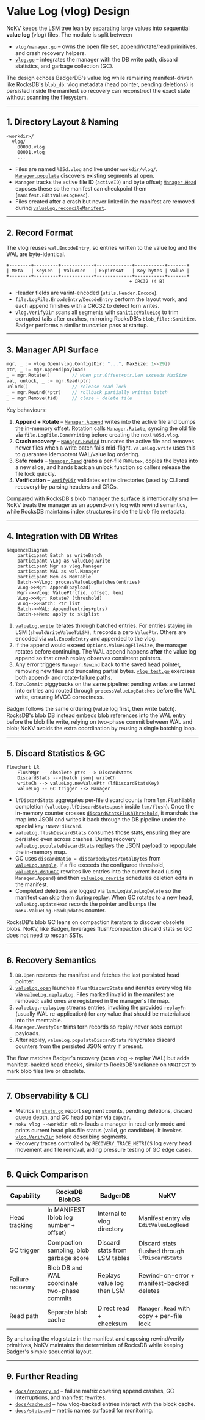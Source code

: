 # Value Log (vlog) Design

NoKV keeps the LSM tree lean by separating large values into sequential **value log** (vlog) files. The module is split between

- [`vlog/manager.go`](../vlog/manager.go) – owns the open file set, append/rotate/read primitives, and crash recovery helpers.
- [`vlog.go`](../vlog.go) – integrates the manager with the DB write path, discard statistics, and garbage collection (GC).

The design echoes BadgerDB's value log while remaining manifest-driven like RocksDB's `blob_db`: vlog metadata (head pointer, pending deletions) is persisted inside the manifest so recovery can reconstruct the exact state without scanning the filesystem.

---

## 1. Directory Layout & Naming

```text
<workdir>/
  vlog/
    00000.vlog
    00001.vlog
    ...
```

* Files are named `%05d.vlog` and live under `workdir/vlog/`. [`Manager.populate`](../vlog/manager.go#L53-L92) discovers existing segments at open.
* `Manager` tracks the active file ID (`activeID`) and byte offset; [`Manager.Head`](../vlog/manager.go#L298-L307) exposes these so the manifest can checkpoint them (`manifest.EditValueLogHead`).
* Files created after a crash but never linked in the manifest are removed during [`valueLog.reconcileManifest`](../vlog.go#L76-L125).

---

## 2. Record Format

The vlog reuses `wal.EncodeEntry`, so entries written to the value log and the WAL are byte-identical.

```
+--------+---------+------------+-------------+-----------+-------+
| Meta   | KeyLen  | ValueLen   | ExpiresAt   | Key bytes | Value |
+--------+---------+------------+-------------+-----------+-------+
                                             + CRC32 (4 B)
```

* Header fields are varint-encoded (`utils.Header.Encode`).
* `file.LogFile.EncodeEntry`/`DecodeEntry` perform the layout work, and each append finishes with a CRC32 to detect torn writes.
* `vlog.VerifyDir` scans all segments with [`sanitizeValueLog`](../vlog/manager.go#L348-L418) to trim corrupted tails after crashes, mirroring RocksDB's `blob_file::Sanitize`. Badger performs a similar truncation pass at startup.

---

## 3. Manager API Surface

```go
mgr, _ := vlog.Open(vlog.Config{Dir: "...", MaxSize: 1<<29})
ptr, _ := mgr.Append(payload)
_ = mgr.Rotate()        // when ptr.Offset+ptr.Len exceeds MaxSize
val, unlock, _ := mgr.Read(ptr)
unlock()                // release read lock
_ = mgr.Rewind(*ptr)    // rollback partially written batch
_ = mgr.Remove(fid)     // close + delete file
```

Key behaviours:

1. **Append + Rotate** – [`Manager.Append`](../vlog/manager.go#L108-L160) writes into the active file and bumps the in-memory offset. Rotation calls [`Manager.Rotate`](../vlog/manager.go#L162-L198), syncing the old file via `file.LogFile.DoneWriting` before creating the next `%05d.vlog`.
2. **Crash recovery** – [`Manager.Rewind`](../vlog/manager.go#L437-L520) truncates the active file and removes newer files when a write batch fails mid-flight. `valueLog.write` uses this to guarantee idempotent WAL/value log ordering.
3. **Safe reads** – [`Manager.Read`](../vlog/manager.go#L200-L226) grabs a per-file `RWMutex`, copies the bytes into a new slice, and hands back an unlock function so callers release the file lock quickly.
4. **Verification** – [`VerifyDir`](../vlog/manager.go#L308-L411) validates entire directories (used by CLI and recovery) by parsing headers and CRCs.

Compared with RocksDB's blob manager the surface is intentionally small—NoKV treats the manager as an append-only log with rewind semantics, while RocksDB maintains index structures inside the blob file metadata.

---

## 4. Integration with DB Writes

```mermaid
sequenceDiagram
    participant Batch as writeBatch
    participant VLog as valueLog.write
    participant Mgr as vlog.Manager
    participant WAL as wal.Manager
    participant Mem as MemTable
    Batch->>VLog: processValueLogBatches(entries)
    VLog->>Mgr: Append(payload)
    Mgr-->>VLog: ValuePtr(fid, offset, len)
    VLog->>Mgr: Rotate? (threshold)
    VLog-->>Batch: Ptr list
    Batch->>WAL: Append(entries+ptrs)
    Batch->>Mem: apply to skiplist
```

1. [`valueLog.write`](../vlog.go#L240-L272) iterates through batched entries. For entries staying in LSM (`shouldWriteValueToLSM`), it records a zero `ValuePtr`. Others are encoded via `wal.EncodeEntry` and appended to the vlog.
2. If the append would exceed `Options.ValueLogFileSize`, the manager rotates before continuing. The WAL append happens **after** the value log append so that crash replay observes consistent pointers.
3. Any error triggers `Manager.Rewind` back to the saved head pointer, removing new files and truncating partial bytes. [`vlog_test.go`](../vlog_test.go#L139-L209) exercises both append- and rotate-failure paths.
4. `Txn.Commit` piggybacks on the same pipeline: pending writes are turned into entries and routed through `processValueLogBatches` before the WAL write, ensuring MVCC correctness.

Badger follows the same ordering (value log first, then write batch). RocksDB's blob DB instead embeds blob references into the WAL entry before the blob file write, relying on two-phase commit between WAL and blob; NoKV avoids the extra coordination by reusing a single batching loop.

---

## 5. Discard Statistics & GC

```mermaid
flowchart LR
    FlushMgr -- obsolete ptrs --> DiscardStats
    DiscardStats -->|batch json| writeCh
    writeCh --> valueLog.newValuePtr (lfDiscardStatsKey)
    valueLog -- GC trigger --> Manager
```

* `lfDiscardStats` aggregates per-file discard counts from `lsm.FlushTable` completion (`valueLog.lfDiscardStats.push` inside `lsm/flush`). Once the in-memory counter crosses [`discardStatsFlushThreshold`](../vlog.go#L27), it marshals the map into JSON and writes it back through the DB pipeline under the special key `!NoKV!discard`.
* `valueLog.flushDiscardStats` consumes those stats, ensuring they are persisted even across crashes. During recovery `valueLog.populateDiscardStats` replays the JSON payload to repopulate the in-memory map.
* GC uses `discardRatio = discardedBytes/totalBytes` from [`valueLog.sample`](../vlog.go#L644-L704). If a file exceeds the configured threshold, [`valueLog.doRunGC`](../vlog.go#L316-L417) rewrites live entries into the current head (using `Manager.Append`) and then [`valueLog.rewrite`](../vlog.go#L418-L531) schedules deletion edits in the manifest.
* Completed deletions are logged via `lsm.LogValueLogDelete` so the manifest can skip them during replay. When GC rotates to a new head, `valueLog.updateHead` records the pointer and bumps the `NoKV.ValueLog.HeadUpdates` counter.

RocksDB's blob GC leans on compaction iterators to discover obsolete blobs. NoKV, like Badger, leverages flush/compaction discard stats so GC does not need to rescan SSTs.

---

## 6. Recovery Semantics

1. `DB.Open` restores the manifest and fetches the last persisted head pointer.
2. [`valueLog.open`](../vlog.go#L175-L224) launches `flushDiscardStats` and iterates every vlog file via [`valueLog.replayLog`](../vlog.go#L706-L866). Files marked invalid in the manifest are removed; valid ones are registered in the manager's file map.
3. `valueLog.replayLog` streams entries, invoking the provided `replayFn` (usually WAL re-application) for any value that should be materialised into the memtable.
4. `Manager.VerifyDir` trims torn records so replay never sees corrupt payloads.
5. After replay, `valueLog.populateDiscardStats` rehydrates discard counters from the persisted JSON entry if present.

The flow matches Badger's recovery (scan vlog → replay WAL) but adds manifest-backed head checks, similar to RocksDB's reliance on `MANIFEST` to mark blob files live or obsolete.

---

## 7. Observability & CLI

* Metrics in [`stats.go`](../stats.go#L12-L126) report segment counts, pending deletions, discard queue depth, and GC head pointer via `expvar`.
* `nokv vlog --workdir <dir>` loads a manager in read-only mode and prints current head plus file status (valid, gc candidate). It invokes [`vlog.VerifyDir`](../vlog/manager.go#L308-L411) before describing segments.
* Recovery traces controlled by `RECOVERY_TRACE_METRICS` log every head movement and file removal, aiding pressure testing of GC edge cases.

---

## 8. Quick Comparison

| Capability | RocksDB BlobDB | BadgerDB | NoKV |
| --- | --- | --- | --- |
| Head tracking | In MANIFEST (blob log number + offset) | Internal to vlog directory | Manifest entry via `EditValueLogHead` |
| GC trigger | Compaction sampling, blob garbage score | Discard stats from LSM tables | Discard stats flushed through `lfDiscardStats` |
| Failure recovery | Blob DB and WAL coordinate two-phase commits | Replays value log then LSM | Rewind-on-error + manifest-backed deletes |
| Read path | Separate blob cache | Direct read + checksum | `Manager.Read` with copy + per-file lock |

By anchoring the vlog state in the manifest and exposing rewind/verify primitives, NoKV maintains the determinism of RocksDB while keeping Badger's simple sequential layout.

---

## 9. Further Reading

* [`docs/recovery.md`](recovery.md#value-log-recovery) – failure matrix covering append crashes, GC interruptions, and manifest rewrites.
* [`docs/cache.md`](cache.md#value-pointer-reads) – how vlog-backed entries interact with the block cache.
* [`docs/stats.md`](stats.md#value-log-metrics) – metric names surfaced for monitoring.
